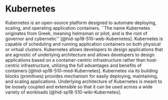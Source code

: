 Kubernetes
==========

Kubernetes is an open-source platform designed to automate deploying,
scaling, and operating application containers. ``The name Kubernetes
originates from Greek, meaning helmsman or pilot, and is the root of
governor and cybernetic'' [@hid-sp18-510-web-Kubernetes]. Kubernetes is
capable of scheduling and running application containers on both
physical or virtual clusters. Kubernetes allows developers to design
applications that are agnostic of underlying architecture and allows
developers to design applications based on a container-centric
infrastructure rather than host-centric infrastructure, utilizing the
full advantages and benefits of
containers [@hid-sp18-510-med-Kubernetes]. Kubernetes via its building
blocks (primitives) provides mechanism for easily deploying,
maintaining, and scaling applications. Underlying architecture of
Kubernetes is meant to be loosely coupled and extensible so that it can
be used across a wide variety of
workloads [@hid-sp18-510-wiki-Kubernetes].
